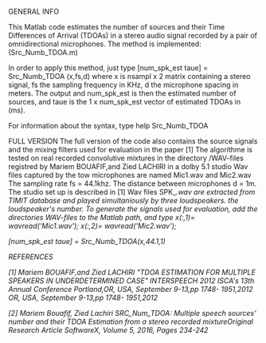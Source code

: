 GENERAL INFO

This Matlab code estimates the number of sources and their Time Differences of Arrival (TDOAs) in a stereo audio signal recorded by a pair of omnidirectional microphones.
The method is implemented:(Src_Numb_TDOA.m)

In order to apply this method, just type
[num_spk_est taue] =  Src_Numb_TDOA (x,fs,d)
where x is nsampl x 2 matrix containing a stereo signal, fs the sampling frequency in KHz, d the microphone spacing in meters. The output and num_spk_est is then the estimated number of sources, and taue is  the 1 x num_spk_est vector of estimated TDOAs in (ms).

For information about the syntax, type
help Src_Numb_TDOA


FULL VERSION
The full version of the code also contains the source signals and the mixing filters used for evaluation in the paper [1]
The algorithme is tested on real recorded convolutive mixtures in the directory /WAV-files registred by Mariem BOUAFIF,and Zied LACHIRI in a dolby 5.1 studio 
Wav files captured by the tow microphones are named Mic1.wav and Mic2.wav
The sampling rate fs = 44.1khz.
The distance between microphones d = 1m.
The studio set up is described in [1]
Wav files SPK_<i>.wav are extracted from TIMIT database and played simultaniously by three loudspeakers.<i> the loudspeaker's number.
To generate the signals used for evaluation, add the directories WAV-files to the Matlab path, and type
x(:,1)= wavread('Mic1.wav');
x(:,2)= wavread('Mic2.wav');

[num_spk_est taue] =  Src_Numb_TDOA(x,44.1,1)

REFERENCES

[1] Mariem BOUAFIF,and Zied LACHIRI "TDOA ESTIMATION FOR MULTIPLE SPEAKERS IN UNDERDETERMINED CASE" INTERSPEECH 2012 ISCA's 13th Annual Conference Portland,OR, USA, September 9-13,pp 1748- 1951,2012 OR, USA, September 9-13,pp 1748- 1951,2012


[2] Mariem Bouafif, Zied Lachiri SRC_Num_TDOA: Multiple speech sources’ number and their TDOA Estimation from a stereo recorded mixtureOriginal Research Article SoftwareX, Volume 5, 2016, Pages 234-242
